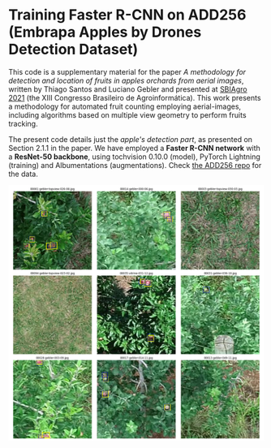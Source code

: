 # Training Faster R-CNN on ADD256 (Embrapa Apples by Drones Detection Dataset)

This code is a supplementary material for the paper _A methodology for detection and location of fruits 
in apples orchards from aerial images_, written by Thiago Santos and Luciano Gebler and presented at 
[SBIAgro 2021](https://eventos.unipampa.edu.br/sbiagro/) (the XIII Congresso Brasileiro de Agroinformática). 
This work presents a methodology for automated fruit counting employing aerial-images, including
algorithms based on multiple view geometry to perform fruits tracking.

The present code details just the _apple's detection part_, as presented on Section 2.1.1 in the paper. 
We have employed a **Faster R-CNN network** with a **ResNet-50 backbone**, using tochvision 0.10.0 (model),
PyTorch Lightning (training) and Albumentations (augmentations). Check [the ADD256 repo](https://github.com/thsant/add256) 
for the data.

![Banner](test-detection-sample.png)

